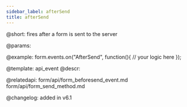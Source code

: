```yaml
---
sidebar_label: afterSend
title: afterSend
---          
```


@short: fires after a form is sent to the server
	
@params:



@example:
form.events.on("AfterSend", function(){
   // your logic here
});

@template:	api_event
@descr:



@relatedapi: 
form/api/form_beforesend_event.md
form/api/form_send_method.md
	





@changelog: added in v6.1